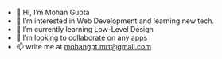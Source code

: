 - 👋 Hi, I’m Mohan Gupta
- 👀 I’m interested in Web Development and learning new tech.
- 🌱 I’m currently learning Low-Level Design
- 💞️ I’m looking to collaborate on any apps
- 📫 write me at mohangpt.mrt@gmail.com

<!---
mohangpt/mohangpt is a ✨ special ✨ repository because its `README.md` (this file) appears on your GitHub profile.
You can click the Preview link to take a look at your changes.
--->
